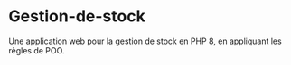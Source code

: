 # Gestion-de-stock
Une application web pour la gestion de stock en PHP 8, en appliquant les règles de POO.
